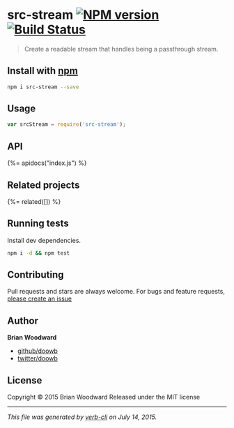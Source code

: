 # src-stream [![NPM version](https://badge.fury.io/js/src-stream.svg)](http://badge.fury.io/js/src-stream)  [![Build Status](https://travis-ci.org/doowb/src-stream.svg)](https://travis-ci.org/doowb/src-stream) 

> Create a readable stream that handles being a passthrough stream.

## Install with [npm](npmjs.org)

```bash
npm i src-stream --save
```

## Usage

```js
var srcStream = require('src-stream');
```

## API
<!-- add a path or glob pattern for files with code comments to use for docs  -->
{%= apidocs("index.js") %}

## Related projects
<!-- add an array of related projects, then un-escape the helper -->
{%= related([]) %}  

## Running tests
Install dev dependencies.

```bash
npm i -d && npm test
```


## Contributing
Pull requests and stars are always welcome. For bugs and feature requests, [please create an issue](https://github.com/doowb/src-stream/issues)


## Author

**Brian Woodward**
 
+ [github/doowb](https://github.com/doowb)
+ [twitter/doowb](http://twitter.com/doowb) 

## License
Copyright © 2015 Brian Woodward
Released under the MIT license

***

_This file was generated by [verb-cli](https://github.com/assemble/verb-cli) on July 14, 2015._

